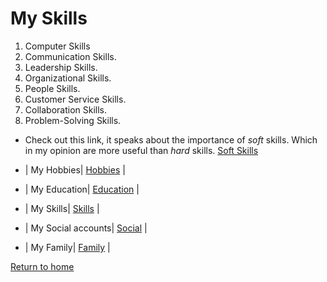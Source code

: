 # **My Skills**

1. Computer Skills
2. Communication Skills.
3. Leadership Skills.
4. Organizational Skills.
5. People Skills.
6. Customer Service Skills.
7. Collaboration Skills.
8. Problem-Solving Skills.

* Check out this link, it speaks about the importance of *soft* skills. Which in my opinion are more useful than *hard* skills. [Soft Skills](https://virtualspeech.com/blog/importance-soft-skills#:~:text=Skills%20such%20as%20active%20listening,in%20an%20increasingly%20competitive%20world.)

* | My Hobbies| [Hobbies](./Hobbies.md) |
* | My Education| [Education](./Education.md) |
* | My Skills| [Skills](./Skills.md) |
* | My Social accounts| [Social](./Social.md) |
* | My Family| [Family](./Family.md) |

[Return to home](./README.md)

